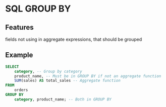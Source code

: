 # SQL GROUP BY

## Features
fields not using in aggregate expressions, that should be grouped

## Example
```sql
SELECT 
    category, -- Group by category
    product_name, -- Must be in GROUP BY if not an aggregate function
    SUM(sales) AS total_sales -- Aggregate function
FROM 
    orders
GROUP BY 
    category, product_name; -- Both in GROUP BY
```
